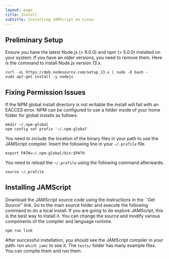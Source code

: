 ```yaml
---
layout: page
title: Install
subtitle: Installing JAMScript on Linux
---
```


## Preliminary Setup

Ensure you have the latest Node.js (> 8.0.0) and npm (> 5.0.0) installed on your system.
If you have an older versions, you need to remove them. Here is the command to install Node.js
version 13.x.

```shell
curl -sL https://deb.nodesource.com/setup_13.x | sudo -E bash -
sudo apt-get install -y nodejs
```

## Fixing Permission Issues
If the NPM global install directory is not writable the install will fail with an EACCES error.
NPM can be configured to use a folder inside of your home folder for global installs as follows:
```shell
mkdir ~/.npm-global
npm config set prefix '~/.npm-global'
```

You need to include the location of the binary files in your path to use the JAMScript compiler. 
Insert the following line in your `~/.profile` file. 
```shell
export PATH=~/.npm-global/bin:$PATH
```
You need to reload the `~/.profile` using the following command afterwards. 
```shell
source ~/.profile
```

## Installing JAMScript

Download the JAMScript source code using the instructions in the ``Get Source'' link. Go to the main 
source folder and  execute the following command to do a local install. If you are going to do explore 
JAMScript, this is the best way to install it. You can change the source and modify various components 
of the compiler and language runtime.
```shell
npm run link
```

After successful installation, you should see the JAMScript compiler in your path: run `which jamc` to see it.
The `tests/` folder has many example files. You can compile them and run them. 
